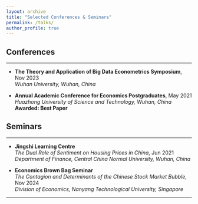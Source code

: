 ```yaml
---
layout: archive
title: "Selected Conferences & Seminars"
permalink: /talks/
author_profile: true
---
```


## Conferences
---
* **The Theory and Application of Big Data Econometrics Symposium**, Nov 2023  
  *Wuhan University, Wuhan, China*

* **Annual Academic Conference for Economics Postgraduates**, May 2021  
  *Huazhong University of Science and Technology, Wuhan, China*  
  **Awarded: Best Paper**

## Seminars
---
* **Jingshi Learning Centre**  
  *The Dual Role of Sentiment on Housing Prices in China*, Jun 2021  
  *Department of Finance, Central China Normal University, Wuhan, China*

* **Economics Brown Bag Seminar**  
  *The Contagion and Determinants of the Chinese Stock Market Bubble*, Nov 2024  
  *Division of Economics, Nanyang Technological University, Singapore*  

---
